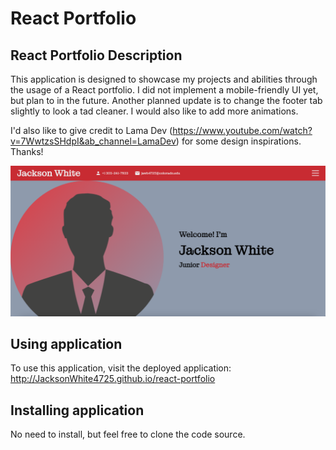 # React Portfolio

## React Portfolio Description

This application is designed to showcase my projects and abilities through the usage of a React portfolio. I did not implement a mobile-friendly UI yet, but plan to in the future. Another planned update is to change the footer tab slightly to look a tad cleaner. I would also like to add more animations.

I'd also like to give credit to Lama Dev (https://www.youtube.com/watch?v=7WwtzsSHdpI&ab_channel=LamaDev) for some design inspirations. Thanks!

![Image of application](./react.png)

## Using application

To use this application, visit the deployed application: http://JacksonWhite4725.github.io/react-portfolio

## Installing application

No need to install, but feel free to clone the code source.